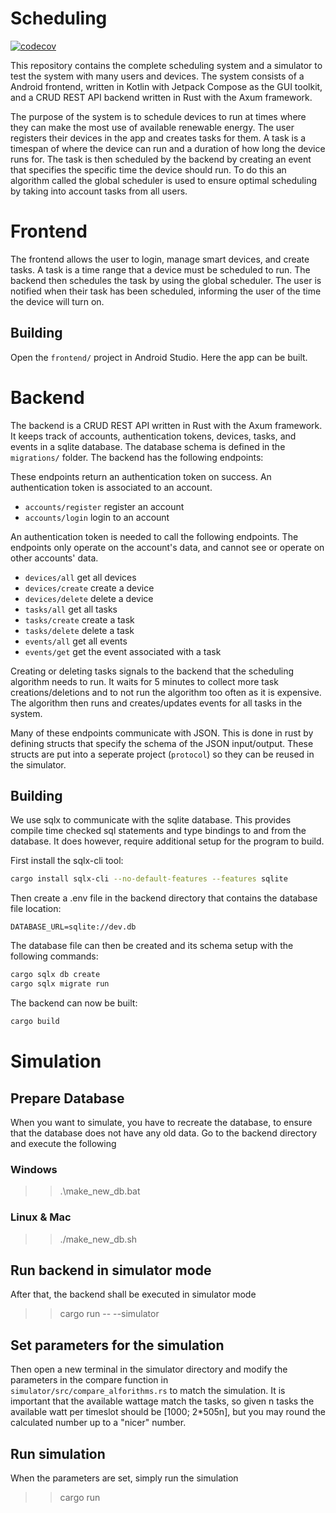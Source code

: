 # Scheduling

[![codecov](https://codecov.io/gh/cs-24-sw-8-04/scheduling/graph/badge.svg?token=ODKWSLYAO5)](https://codecov.io/gh/cs-24-sw-8-04/scheduling)

This repository contains the complete scheduling system and a simulator to test the system with many users and devices.
The system consists of a Android frontend, written in Kotlin with Jetpack Compose as the GUI toolkit, and a CRUD REST API backend written in Rust with the Axum framework.

The purpose of the system is to schedule devices to run at times where they can make the most use of available renewable energy.
The user registers their devices in the app and creates tasks for them.
A task is a timespan of where the device can run and a duration of how long the device runs for.
The task is then scheduled by the backend by creating an event that specifies the specific time the device should run.
To do this an algorithm called the global scheduler is used to ensure optimal scheduling by taking into account tasks from all users.


# Frontend

The frontend allows the user to login, manage smart devices, and create tasks.
A task is a time range that a device must be scheduled to run.
The backend then schedules the task by using the global scheduler.
The user is notified when their task has been scheduled, informing the user of the time the device will turn on.


## Building

Open the `frontend/` project in Android Studio.
Here the app can be built.


# Backend

The backend is a CRUD REST API written in Rust with the Axum framework.
It keeps track of accounts, authentication tokens, devices, tasks, and events in a sqlite database.
The database schema is defined in the `migrations/` folder.
The backend has the following endpoints:

These endpoints return an authentication token on success.
An authentication token is associated to an account.
- `accounts/register` register an account
- `accounts/login` login to an account

An authentication token is needed to call the following endpoints.
The endpoints only operate on the account's data, and cannot see or operate on other accounts' data.
- `devices/all` get all devices
- `devices/create` create a device
- `devices/delete` delete a device
- `tasks/all` get all tasks
- `tasks/create` create a task
- `tasks/delete` delete a task
- `events/all` get all events
- `events/get` get the event associated with a task

Creating or deleting tasks signals to the backend that the scheduling algorithm needs to run.
It waits for 5 minutes to collect more task creations/deletions and to not run the algorithm too often as it is expensive.
The algorithm then runs and creates/updates events for all tasks in the system.

Many of these endpoints communicate with JSON.
This is done in rust by defining structs that specify the schema of the JSON input/output.
These structs are put into a seperate project (`protocol`) so they can be reused in the simulator.


## Building

We use sqlx to communicate with the sqlite database.
This provides compile time checked sql statements and type bindings to and from the database.
It does however, require additional setup for the program to build.

First install the sqlx-cli tool:
```bash
cargo install sqlx-cli --no-default-features --features sqlite
```

Then create a .env file in the backend directory that contains the database file location:
```
DATABASE_URL=sqlite://dev.db
```

The database file can then be created and its schema setup with the following commands:
```bash
cargo sqlx db create
cargo sqlx migrate run
```

The backend can now be built:
```bash
cargo build
```

# Simulation
## Prepare Database
When you want to simulate, you have to recreate the database, to ensure that the database does not have any old data.
Go to the backend directory and execute the following
### Windows
>> .\make_new_db.bat

### Linux & Mac
>> ./make_new_db.sh

## Run backend in simulator mode
After that, the backend shall be executed in simulator mode
>> cargo run -- --simulator

## Set parameters for the simulation
Then open a new terminal in the simulator directory and modify the parameters in the compare function in `simulator/src/compare_alforithms.rs` to match the simulation.
It is important that the available wattage match the tasks, so given n tasks the available watt per timeslot should be [1000; 2*505n], but you may round the calculated number up to a "nicer" number. 

## Run simulation
When the parameters are set, simply run the simulation
>> cargo run